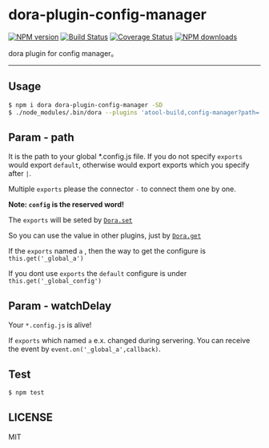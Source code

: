 # dora-plugin-config-manager

[![NPM version](https://img.shields.io/npm/v/dora-plugin-config-manager.svg?style=flat)](https://npmjs.org/package/dora-plugin-config-manager)
[![Build Status](https://img.shields.io/travis/dora-js/dora-plugin-config-manager.svg?style=flat)](https://travis-ci.org/dora-js/dora-plugin-config-manager)
[![Coverage Status](https://img.shields.io/coveralls/dora-js/dora-plugin-config-manager.svg?style=flat)](https://coveralls.io/r/dora-js/dora-plugin-config-manager)
[![NPM downloads](http://img.shields.io/npm/dm/dora-plugin-config-manager.svg?style=flat)](https://npmjs.org/package/dora-plugin-config-manager)

dora plugin for config manager。

---

## Usage

```bash
$ npm i dora dora-plugin-config-manager -SD
$ ./node_modules/.bin/dora --plugins 'atool-build,config-manager?path=./config.js|exports-exports&watchDelay=300'
```

## Param - path

It is the path to your global *.config.js file. If you do not specify `exports` would export `default`, otherwise would  export exports which you specify after `|`.

Multiple `exports` please the connector `-` to connect them one by one.

**Note: `config` is the reserved word!**

The `exports` will be seted by  [`Dora.set`](https://github.com/dora-js/dora/blob/master/docs/How-To-Write-A-Dora-Plugin.md#setkey-value)

So you can use the value in other plugins, just by [`Dora.get`](https://github.com/dora-js/dora/blob/master/docs/How-To-Write-A-Dora-Plugin.md#getkey)

If the `exports` named `a` , then the way to get the configure is `this.get('_global_a')`

If you dont use `exports` the `default` configure is under `this.get('_global_config')`

## Param - watchDelay

Your `*.config.js` is alive!

If  `exports` which named `a` e.x. changed during servering. You can receive the event by `event.on('_global_a',callback)`.

## Test

```bash
$ npm test
```

## LICENSE

MIT